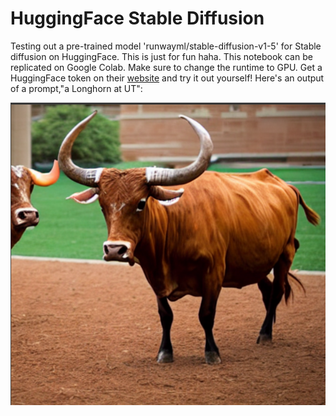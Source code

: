# HuggingFace Stable Diffusion
Testing out a pre-trained model 'runwayml/stable-diffusion-v1-5' for Stable diffusion on HuggingFace.
This is just for fun haha.
This notebook can be replicated on Google Colab. Make sure to change the runtime to GPU.
Get a HuggingFace token on their [website](https://huggingface.co/settings/tokens) and try it out yourself!
Here's an output of a prompt,"a Longhorn at UT":

![Longhorn at UT](lh.png)
